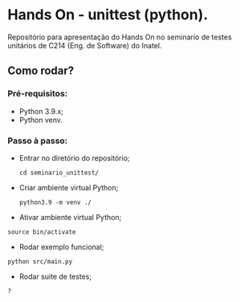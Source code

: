 # Hands On - unittest (python).
Repositório para apresentação do Hands On no seminario de testes unitários de C214 (Eng. de Software) do Inatel.

## Como rodar?
### Pré-requisitos:
- Python 3.9.x;
- Python venv.

### Passo à passo:
- Entrar no diretório do repositório;
  ```
  cd seminario_unittest/
  ```

- Criar ambiente virtual Python;
  ```
  python3.9 -m venv ./
  ```

- Ativar ambiente virtual Python;
```
source bin/activate
```

- Rodar exemplo funcional;
```
python src/main.py
```

- Rodar suite de testes;
```
?
```
